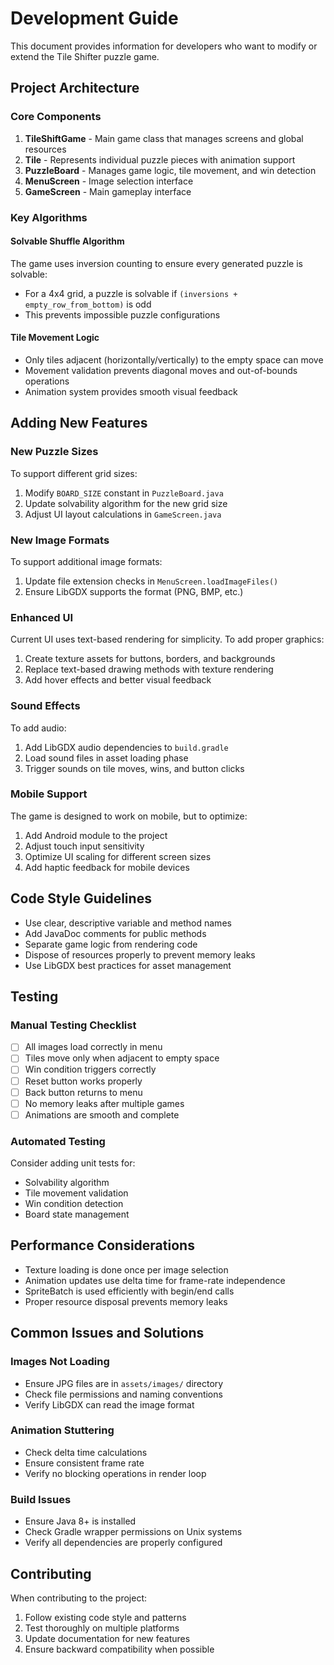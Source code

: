 # Development Guide

This document provides information for developers who want to modify or extend the Tile Shifter puzzle game.

## Project Architecture

### Core Components

1. **TileShiftGame** - Main game class that manages screens and global resources
2. **Tile** - Represents individual puzzle pieces with animation support
3. **PuzzleBoard** - Manages game logic, tile movement, and win detection
4. **MenuScreen** - Image selection interface
5. **GameScreen** - Main gameplay interface

### Key Algorithms

#### Solvable Shuffle Algorithm
The game uses inversion counting to ensure every generated puzzle is solvable:
- For a 4x4 grid, a puzzle is solvable if `(inversions + empty_row_from_bottom)` is odd
- This prevents impossible puzzle configurations

#### Tile Movement Logic
- Only tiles adjacent (horizontally/vertically) to the empty space can move
- Movement validation prevents diagonal moves and out-of-bounds operations
- Animation system provides smooth visual feedback

## Adding New Features

### New Puzzle Sizes
To support different grid sizes:
1. Modify `BOARD_SIZE` constant in `PuzzleBoard.java`
2. Update solvability algorithm for the new grid size
3. Adjust UI layout calculations in `GameScreen.java`

### New Image Formats
To support additional image formats:
1. Update file extension checks in `MenuScreen.loadImageFiles()`
2. Ensure LibGDX supports the format (PNG, BMP, etc.)

### Enhanced UI
Current UI uses text-based rendering for simplicity. To add proper graphics:
1. Create texture assets for buttons, borders, and backgrounds
2. Replace text-based drawing methods with texture rendering
3. Add hover effects and better visual feedback

### Sound Effects
To add audio:
1. Add LibGDX audio dependencies to `build.gradle`
2. Load sound files in asset loading phase
3. Trigger sounds on tile moves, wins, and button clicks

### Mobile Support
The game is designed to work on mobile, but to optimize:
1. Add Android module to the project
2. Adjust touch input sensitivity
3. Optimize UI scaling for different screen sizes
4. Add haptic feedback for mobile devices

## Code Style Guidelines

- Use clear, descriptive variable and method names
- Add JavaDoc comments for public methods
- Separate game logic from rendering code
- Dispose of resources properly to prevent memory leaks
- Use LibGDX best practices for asset management

## Testing

### Manual Testing Checklist
- [ ] All images load correctly in menu
- [ ] Tiles move only when adjacent to empty space
- [ ] Win condition triggers correctly
- [ ] Reset button works properly
- [ ] Back button returns to menu
- [ ] No memory leaks after multiple games
- [ ] Animations are smooth and complete

### Automated Testing
Consider adding unit tests for:
- Solvability algorithm
- Tile movement validation
- Win condition detection
- Board state management

## Performance Considerations

- Texture loading is done once per image selection
- Animation updates use delta time for frame-rate independence
- SpriteBatch is used efficiently with begin/end calls
- Proper resource disposal prevents memory leaks

## Common Issues and Solutions

### Images Not Loading
- Ensure JPG files are in `assets/images/` directory
- Check file permissions and naming conventions
- Verify LibGDX can read the image format

### Animation Stuttering
- Check delta time calculations
- Ensure consistent frame rate
- Verify no blocking operations in render loop

### Build Issues
- Ensure Java 8+ is installed
- Check Gradle wrapper permissions on Unix systems
- Verify all dependencies are properly configured

## Contributing

When contributing to the project:
1. Follow existing code style and patterns
2. Test thoroughly on multiple platforms
3. Update documentation for new features
4. Ensure backward compatibility when possible
